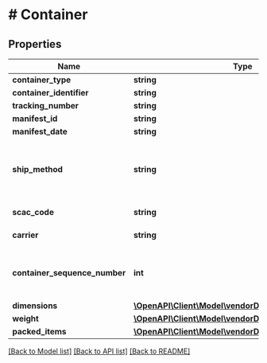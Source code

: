 # # Container

## Properties

Name | Type | Description | Notes
------------ | ------------- | ------------- | -------------
**container_type** | **string** | The type of container. |
**container_identifier** | **string** | The container identifier. |
**tracking_number** | **string** | The tracking number. | [optional]
**manifest_id** | **string** | The manifest identifier. | [optional]
**manifest_date** | **string** | The date of the manifest. | [optional]
**ship_method** | **string** | The shipment method. This property is required when calling the submitShipmentConfirmations operation, and optional otherwise. | [optional]
**scac_code** | **string** | SCAC code required for NA VOC vendors only. | [optional]
**carrier** | **string** | Carrier required for EU VOC vendors only. | [optional]
**container_sequence_number** | **int** | An integer that must be submitted for multi-box shipments only, where one item may come in separate packages. | [optional]
**dimensions** | [**\OpenAPI\Client\Model\vendorDfShipping\Dimensions**](Dimensions.md) |  | [optional]
**weight** | [**\OpenAPI\Client\Model\vendorDfShipping\Weight**](Weight.md) |  |
**packed_items** | [**\OpenAPI\Client\Model\vendorDfShipping\PackedItem[]**](PackedItem.md) | A list of packed items. |

[[Back to Model list]](../../README.md#models) [[Back to API list]](../../README.md#endpoints) [[Back to README]](../../README.md)
